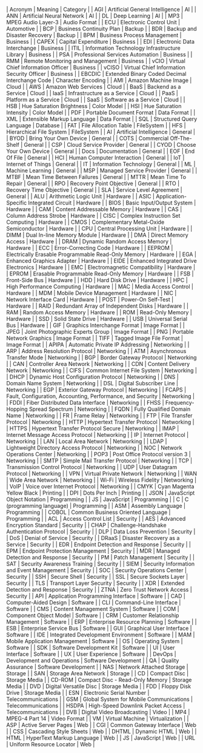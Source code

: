 | Acronym | Meaning | Category |
| AGI | Artificial General Intelligence | AI |
| ANN | Artificial Neural Network | AI |
| DL | Deep Learning | AI |
| MP3 | MPEG Audio Layer-3 | Audio Format |
| ECU | Electronic Control Unit | Automotive |
| BCP | Business Continuity Plan | Backup |
| BDR | Backup and Disaster Recovery | Backup |
| BPM | Business Process Management | Business |
| CAPEX | Capital Expenditure | Business |
| EDI | Electronic Data Interchange | Business |
| ITIL | Information Technology Infrastructure Library | Business |
| PSA | Professional Services Automation | Business |
| RMM | Remote Monitoring and Management | Business |
| vCIO | Virtual Chief Information Officer | Business |
| vCISO | Virtual Chief Information Security Officer | Business |
| EBCDIC | Extended Binary Coded Decimal Interchange Code | Character Encoding |
| AMI | Amazon Machine Image | Cloud |
| AWS | Amazon Web Services | Cloud |
| BaaS | Backend as a Service | Cloud |
| IaaS | Infrastructure as a Service | Cloud |
| PaaS | Platform as a Service | Cloud |
| SaaS | Software as a Service | Cloud |
| HSB | Hue Saturation Brightness | Color Model |
| HSI | Hue Saturation Intensity | Color Model |
| PDF | Portable Document Format | Data Format |
| XML | Extensible Markup Language | Data Format |
| SQL | Structured Query Language | Database |
| FAT | File Allocation Table | FileSystem |
| HFS | Hierarchical File System | FileSystem |
| AI | Artificial Intelligence | General |
| BYOD | Bring Your Own Device | General |
| COTS | Commercial Off-The-Shelf | General |
| CSP | Cloud Service Provider | General |
| CYOD | Choose Your Own Device | General |
| Docs | Documentation | General |
| EOF | End Of File | General |
| HCI | Human Computer Interaction | General |
| IoT | Internet of Things | General |
| IT | Information Technology | General |
| ML | Machine Learning | General |
| MSP | Managed Service Provider | General |
| MTBF | Mean Time Between Failures | General |
| MTTR | Mean Time To Repair | General |
| RPO | Recovery Point Objective | General |
| RTO | Recovery Time Objective | General |
| SLA | Service Level Agreement | General |
| ALU | Arithmetic Logic Unit | Hardware |
| ASIC | Application-Specific Integrated Circuit | Hardware |
| BIOS | Basic Input/Output System | Hardware |
| CAM | Content Addressable Memory | Hardware |
| CAS | Column Address Strobe | Hardware |
| CISC | Complex Instruction Set Computing | Hardware |
| CMOS | Complementary Metal-Oxide Semiconductor | Hardware |
| CPU | Central Processing Unit | Hardware |
| DIMM | Dual In-line Memory Module | Hardware |
| DMA | Direct Memory Access | Hardware |
| DRAM | Dynamic Random Access Memory | Hardware |
| ECC | Error-Correcting Code | Hardware |
| EEPROM | Electrically Erasable Programmable Read-Only Memory | Hardware |
| EGA | Enhanced Graphics Adapter | Hardware |
| EIDE | Enhanced Integrated Drive Electronics | Hardware |
| EMC | Electromagnetic Compatibility | Hardware |
| EPROM | Erasable Programmable Read-Only Memory | Hardware |
| FSB | Front-Side Bus | Hardware |
| HDD | Hard Disk Drive | Hardware |
| HPC | High Performance Computing | Hardware |
| MAC | Media Access Control | Hardware |
| MDM | Mobile Device Management | Hardware |
| NIC | Network Interface Card | Hardware |
| POST | Power-On Self-Test | Hardware |
| RAID | Redundant Array of Independent Disks | Hardware |
| RAM | Random Access Memory | Hardware |
| ROM | Read-Only Memory | Hardware |
| SSD | Solid State Drive | Hardware |
| USB | Universal Serial Bus | Hardware |
| GIF | Graphics Interchange Format | Image Format |
| JPEG | Joint Photographic Experts Group | Image Format |
| PNG | Portable Network Graphics | Image Format |
| TIFF | Tagged Image File Format | Image Format |
| APIPA | Automatic Private IP Addressing | Networking |
| ARP | Address Resolution Protocol | Networking |
| ATM | Asynchronous Transfer Mode | Networking |
| BGP | Border Gateway Protocol | Networking |
| CAN | Controller Area Network | Networking |
| CDN | Content Delivery Network | Networking |
| CIFS | Common Internet File System | Networking |
| DHCP | Dynamic Host Configuration Protocol | Networking |
| DNS | Domain Name System | Networking |
| DSL | Digital Subscriber Line | Networking |
| EGP | Exterior Gateway Protocol | Networking |
| FCAPS | Fault, Configuration, Accounting, Performance, and Security | Networking |
| FDDI | Fiber Distributed Data Interface | Networking |
| FHSS | Frequency-Hopping Spread Spectrum | Networking |
| FQDN | Fully Qualified Domain Name | Networking |
| FR | Frame Relay | Networking |
| FTP | File Transfer Protocol | Networking |
| HTTP | Hypertext Transfer Protocol | Networking |
| HTTPS | Hypertext Transfer Protocol Secure | Networking |
| IMAP | Internet Message Access Protocol | Networking |
| IP | Internet Protocol | Networking |
| LAN | Local Area Network | Networking |
| LDAP | Lightweight Directory Access Protocol | Networking |
| NOC | Network Operations Center | Networking |
| POP3 | Post Office Protocol version 3 | Networking |
| SMTP | Simple Mail Transfer Protocol | Networking |
| TCP | Transmission Control Protocol | Networking |
| UDP | User Datagram Protocol | Networking |
| VPN | Virtual Private Network | Networking |
| WAN | Wide Area Network | Networking |
| Wi-Fi | Wireless Fidelity | Networking |
| VoIP | Voice over Internet Protocol | Networking |
| CMYK | Cyan Magenta Yellow Black | Printing |
| DPI | Dots Per Inch | Printing |
| JSON | JavaScript Object Notation | Programming |
| JS | JavaScript  | Programming |
| C | C (programming language) | Programming |
| ASM | Assembly Language | Programming |
| COBOL | Common Business Oriented Language | Programming |
| ACL | Access Control List | Security |
| AES | Advanced Encryption Standard | Security |
| CHAP | Challenge-Handshake Authentication Protocol | Security |
| DLP | Data Loss Prevention | Security |
| DoS | Denial of Service | Security |
| DRaaS | Disaster Recovery as a Service | Security |
| EDR | Endpoint Detection and Response | Security |
| EPM | Endpoint Protection Management | Security |
| MDR | Managed Detection and Response | Security |
| PM | Patch Management | Security |
| SAT | Security Awareness Training | Security |
| SIEM | Security Information and Event Management | Security |
| SOC | Security Operations Center | Security |
| SSH | Secure Shell | Security |
| SSL | Secure Sockets Layer | Security |
| TLS | Transport Layer Security | Security |
| XDR | Extended Detection and Response | Security |
| ZTNA | Zero Trust Network Access | Security |
| API | Application Programming Interface | Software |
| CAD | Computer-Aided Design | Software |
| CLI | Command-Line Interface | Software |
| CMS | Content Management System | Software |
| COM | Component Object Model | Software |
| CRM | Customer Relationship Management | Software |
| ERP | Enterprise Resource Planning | Software |
| ESB | Enterprise Service Bus | Software |
| GUI | Graphical User Interface | Software |
| IDE | Integrated Development Environment | Software |
| MAM | Mobile Application Management | Software |
| OS | Operating System | Software |
| SDK | Software Development Kit | Software |
| UI | User Interface | Software |
| UX | User Experience | Software |
| DevOps | Development and Operations | Software Development |
| QA | Quality Assurance | Software Development |
| NAS | Network Attached Storage | Storage |
| SAN | Storage Area Network | Storage |
| CD | Compact Disc | Storage Media |
| CD-ROM | Compact Disc - Read-Only Memory | Storage Media |
| DVD | Digital Versatile Disc | Storage Media |
| FDD | Floppy Disk Drive | Storage Media |
| ESN | Electronic Serial Number | Telecommunications |
| GSM | Global System for Mobile Communications | Telecommunications |
| HSDPA | High-Speed Downlink Packet Access | Telecommunications |
| DVB | Digital Video Broadcasting | Video |
| MP4 | MPEG-4 Part 14 | Video Format |
| VM | Virtual Machine | Virtualization |
| ASP | Active Server Pages | Web |
| CGI | Common Gateway Interface | Web |
| CSS | Cascading Style Sheets | Web |
| DHTML | Dynamic HTML | Web |
| HTML | HyperText Markup Language | Web |
| JS | JavaScript | Web |
| URL | Uniform Resource Locator | Web |